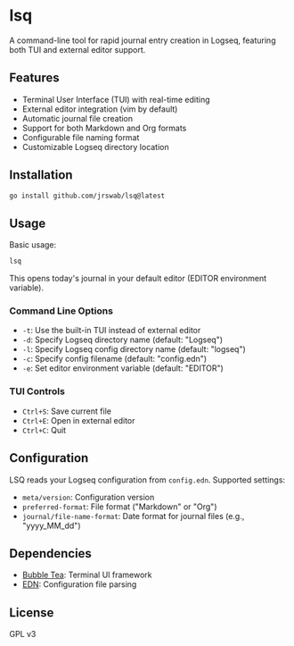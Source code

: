 # lsq

A command-line tool for rapid journal entry creation in Logseq, featuring both TUI and external editor support.

## Features

- Terminal User Interface (TUI) with real-time editing
- External editor integration (vim by default)
- Automatic journal file creation
- Support for both Markdown and Org formats
- Configurable file naming format
- Customizable Logseq directory location

## Installation

```bash
go install github.com/jrswab/lsq@latest
```

## Usage

Basic usage:
```bash
lsq
```

This opens today's journal in your default editor (EDITOR environment variable).

### Command Line Options

- `-t`: Use the built-in TUI instead of external editor
- `-d`: Specify Logseq directory name (default: "Logseq")
- `-l`: Specify Logseq config directory name (default: "logseq")
- `-c`: Specify config filename (default: "config.edn")
- `-e`: Set editor environment variable (default: "EDITOR")

### TUI Controls

- `Ctrl+S`: Save current file
- `Ctrl+E`: Open in external editor
- `Ctrl+C`: Quit

## Configuration

LSQ reads your Logseq configuration from `config.edn`. Supported settings:

- `meta/version`: Configuration version
- `preferred-format`: File format ("Markdown" or "Org")
- `journal/file-name-format`: Date format for journal files (e.g., "yyyy_MM_dd")

## Dependencies

- [Bubble Tea](github.com/charmbracelet/bubbletea): Terminal UI framework
- [EDN](olympos.io/encoding/edn): Configuration file parsing

## License

GPL v3
